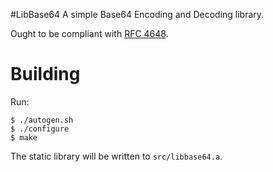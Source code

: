 #LibBase64
A simple Base64 Encoding and Decoding library.

Ought to be compliant with [RFC 4648](https://tools.ietf.org/html/rfc4648).

# Building
Run:
```shell
$ ./autogen.sh
$ ./configure
$ make
```
The static library will be written to `src/libbase64.a`.
